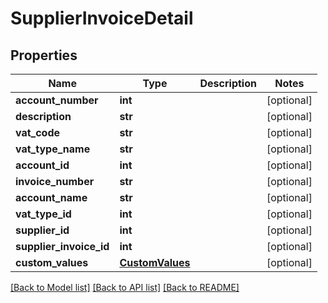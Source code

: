 # SupplierInvoiceDetail

## Properties
Name | Type | Description | Notes
------------ | ------------- | ------------- | -------------
**account_number** | **int** |  | [optional] 
**description** | **str** |  | [optional] 
**vat_code** | **str** |  | [optional] 
**vat_type_name** | **str** |  | [optional] 
**account_id** | **int** |  | [optional] 
**invoice_number** | **str** |  | [optional] 
**account_name** | **str** |  | [optional] 
**vat_type_id** | **int** |  | [optional] 
**supplier_id** | **int** |  | [optional] 
**supplier_invoice_id** | **int** |  | [optional] 
**custom_values** | [**CustomValues**](CustomValues.md) |  | [optional] 

[[Back to Model list]](../README.md#documentation-for-models) [[Back to API list]](../README.md#documentation-for-api-endpoints) [[Back to README]](../README.md)

